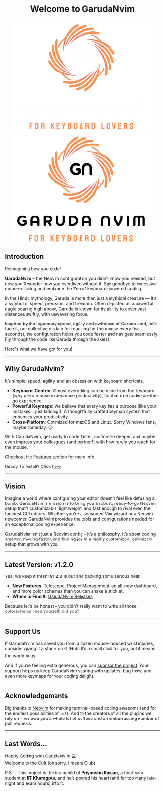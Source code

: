 <div align="center">
  <h1>
    <span class="mh-color h-font">Welcome to GarudaNvim</span>
  </h1>    
  <img
    id="garuda-logo-dark"
    class="garuda-logo"
    alt="GarudaNvim Logo Dark"
    src="assets/images/GN_Dark.png#only-dark"
  >
  <img
    id="garuda-logo-light"
    class="garuda-logo"
    alt="GarudaNvim Logo Light"
    src="assets/images/GN_Light.png#only-light"
  >
</div>

## <span class="sh-font msh-color">Introduction</span>

Reimagining how you code!

**GarudaNvim** – the Neovim configuration you didn’t know you needed, but now you’ll wonder how you ever lived without it. Say goodbye to excessive mouse-clicking and embrace the Zen of keyboard-powered coding.

In the Hindu mythology, Garuda is more than just a mythical creature — it’s a symbol of speed, precision, and freedom. Often depicted as a powerful eagle soaring high above, Garuda is known for its ability to cover vast distances swiftly, with unwavering focus.

Inspired by the legendary speed, agility and swiftness of Garuda (and, let’s face it, our collective disdain for reaching for the mouse every five seconds), the configuration helps you code faster and navigate seamlessly.</br>
Fly through the code like Garuda through the skies!

Here's what we have got for you!

---

## <span class="sh-font msh-color">Why GarudaNvim?</span>

It’s simple: speed, agility, and an obsession with keyboard shortcuts.

- **Keyboard-Centric**: Almost everything can be done from the keyboard (why use a mouse to decrease productivity), for that true coder-on-the-go experience.
- **Powerful Keymaps**: We believe that every key has a purpose (like your mistakes… just kidding!). A thoughtfully crafted keymap system that enhances your productivity.
- **Cross-Platform**: Optimized for macOS and Linux. Sorry Windows fans, maybe someday. 😉

With GarudaNvim, get ready to code faster, customize deeper, and maybe even impress your colleagues (and partner!) with how rarely you reach for the mouse.

Checkout the [Features](features.md) section for more info.

Ready To Install? Click [here](installation.md)

---

## <span class="sh-font msh-color">Vision</span>

Imagine a world where configuring your editor doesn’t feel like defusing a bomb. GarudaNvim’s mission is to bring you a robust, ready-to-go Neovim setup that’s customizable, lightweight, and fast enough to rival even the fanciest GUI editors. Whether you’re a seasoned Vim wizard or a Neovim newcomer, GarudaNvim provides the tools and configurations needed for an exceptional coding experience.

GarudaNvim isn’t just a Neovim config – it’s a philosophy. It’s about coding smarter, moving faster, and finding joy in a highly customized, optimized setup that grows with you.

---

## <span class="sh-font msh-color">Latest Version: v1.2.0</span>

Yes, we keep it fresh! **v1.2.0** is out and packing some serious heat:

- **New Features**: Telescope, Project Management, an all-new dashboard, and more color schemes than you can shake a stick at.
- **Where to Find It**: [GarudaNvim Releases](https://github.com/GarudaNvim/GarudaNvim/releases/tag/v1.2.0)

Because let's be honest – you didn’t really want to write all those colorscheme lines yourself, did you?

---

## <span class="sh-font msh-color">Support Us</span>

If GarudaNvim has saved you from a dozen mouse-induced wrist injuries, consider giving it a star ⭐ on GitHub! It’s a small click for you, but it means the world to us.

And if you’re feeling extra generous, you can [sponsor the project](https://github.com/sponsors/prrockzed). Your support helps us keep GarudaNvim soaring with updates, bug fixes, and even more keymaps for your coding delight.

---

## <span class="sh-font msh-color">Acknowledgements</span>

Big thanks to [Neovim](https://github.com/neovim/neovim) for making terminal-based coding awesome (and for the endless possibilities of `:q!`). And to the creators of all the plugins we rely on – we owe you a whole lot of coffees and an embarrassing number of pull requests.

---

## <span class="sh-font msh-color">Last Words...</span>

Happy Coding with GarudaNvim 💻 </br>
Welcome to the Cult (oh sorry, I meant Club)

P.S. – This project is the brainchild of **Priyanshu Ranjan**, a final-year student at **IIT Kharagpur**, and he’s poured his heart (and far too many late-night and exam hours) into it.
